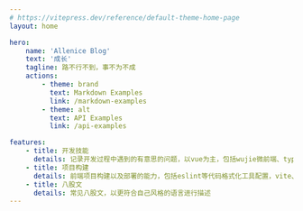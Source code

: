 ```yaml
---
# https://vitepress.dev/reference/default-theme-home-page
layout: home

hero:
    name: 'Allenice Blog'
    text: '成长'
    tagline: 路不行不到，事不为不成
    actions:
        - theme: brand
          text: Markdown Examples
          link: /markdown-examples
        - theme: alt
          text: API Examples
          link: /api-examples

features:
    - title: 开发技能
      details: 记录开发过程中遇到的有意思的问题，以vue为主，包括wujie微前端、typescript技巧，一些问题场景所使用的第三方库
    - title: 项目构建
      details: 前端项目构建以及部署的能力，包括eslint等代码格式化工具配置，vite、webpack构建工具技巧，nuxt、next框架技巧
    - title: 八股文
      details: 常见八股文，以更符合自己风格的语言进行描述
---
```

